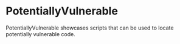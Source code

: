 # PotentiallyVulnerable
PotentiallyVulnerable showcases scripts that can be used to locate potentially vulnerable code.
